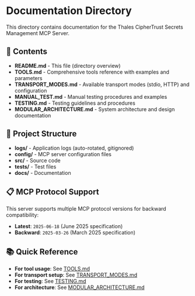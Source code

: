 # Documentation Directory

This directory contains documentation for the Thales CipherTrust Secrets Management MCP Server.

## 📁 Contents

- **README.md** - This file (directory overview)
- **TOOLS.md** - Comprehensive tools reference with examples and parameters
- **TRANSPORT_MODES.md** - Available transport modes (stdio, HTTP) and configuration
- **MANUAL_TEST.md** - Manual testing procedures and examples
- **TESTING.md** - Testing guidelines and procedures
- **MODULAR_ARCHITECTURE.md** - System architecture and design documentation

## 📁 Project Structure

- **logs/** - Application logs (auto-rotated, gitignored)
- **config/** - MCP server configuration files
- **src/** - Source code
- **tests/** - Test files
- **docs/** - Documentation

## 📋 MCP Protocol Support

This server supports multiple MCP protocol versions for backward compatibility:
- **Latest**: `2025-06-18` (June 2025 specification)
- **Backward**: `2025-03-26` (March 2025 specification)

## 📚 Quick Reference

- **For tool usage**: See [TOOLS.md](TOOLS.md)
- **For transport setup**: See [TRANSPORT_MODES.md](TRANSPORT_MODES.md)
- **For testing**: See [TESTING.md](TESTING.md)
- **For architecture**: See [MODULAR_ARCHITECTURE.md](MODULAR_ARCHITECTURE.md) 